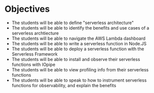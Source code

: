# Objectives

* The students will be able to define "serverless architecture"
* The students will be able to identify the benefits and use cases of a serverless archtiecture
* The students will be able to navigate the AWS Lambda dashboard
* The students will be able to write a serverless function in Node.JS
* The students will be able to deploy a serverless function with the Serverless Framework
* The students will be able to install and observe their serverless functions with IOpipe
* The students will be able to view profiling info from their serverless functions
* The students will be able to speak to how to instrument serverless functions for observability, and explain the benefits
